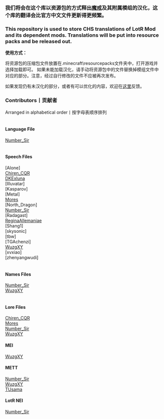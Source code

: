 ### 我们将会在这个库以资源包的方式释出[魔戒](https://www.mcbbs.net/thread-1084629-1-1.html)及其附属模组的汉化，这个库的翻译会比官方中文文件更新得更频繁。

### This repository is used to store CHS translations of LotR Mod and its dependent mods. Translations will be put into resource packs and be released out.

**使用方式：**

将资源包的压缩包文件放置在.minecraft\resourcepacks文件夹中，打开游戏并选择加载即可。
如果未能加载汉化，请手动将资源包中的文件替换掉模组文件中对应的部分。注意，经过自行修改的文件不应被再次发布。

如果发现仍有未汉化的部分，或者有可以优化的内容，欢迎在[这里](https://github.com/LWHK/LotR-Related-Translations/issues)反馈。

### Contributors丨贡献者
Arranged in alphabetical order丨按字母表顺序排列<br>
<br>
#### Language File
[Number_Sir](https://github.com/NumberSir)<br>
<br>
#### Speech Files
[Alone]<br>
[Chiren_CQR](https://github.com/ChirenCQR)<br>
[DKExluna](https://github.com/DKExluna)<br>
[Illuvatar]<br>
[Kasparov]<br>
[Metal]<br>
[Mores](https://www.mcmod.cn/center/90893)<br>
[North_Dragon]<br>
[Number_Sir](https://github.com/NumberSir)<br>
[Radagast]<br>
[ReginaAllemaniae](https://paratranz.cn/users/2098/profile)<br>
[Shang1]<br>
[skysonic]<br>
[tbw]<br>
[TGAchenzi]<br>
[WuzgXY](https://github.com/WuzgXY-GitHub)<br>
[xvxiao]<br>
[zhenyangwudi]<br>
<br>
#### Names Files
[Number_Sir](https://github.com/NumberSir)<br>
[WuzgXY](https://github.com/WuzgXY-GitHub)<br>
<br>
#### Lore Files
[Chiren_CQR](https://github.com/ChirenCQR)<br>
[Mores](https://www.mcmod.cn/center/90893)<br>
[Number_Sir](https://github.com/NumberSir)<br>
[WuzgXY](https://github.com/WuzgXY-GitHub)<br>
#### MEI
[WuzgXY](https://github.com/WuzgXY-GitHub)<br>
#### METT
[Number_Sir](https://github.com/NumberSir)<br>
[WuzgXY](https://github.com/WuzgXY-GitHub)<br>
[TUsama](https://github.com/TUsama)<br>
#### LotR NEI
[Number_Sir](https://github.com/NumberSir)<br>
